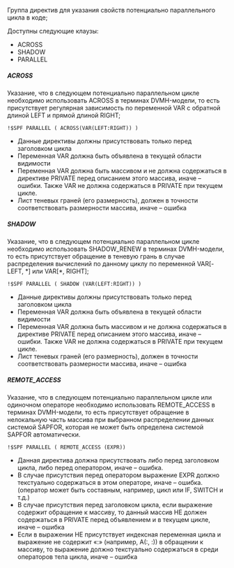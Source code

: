 Группа директив для указания свойств потенциально параллельного цикла в коде;

Доступны следующие клаузы:
- ACROSS
- SHADOW
- PARALLEL

##### ACROSS
Указание, что в следующем потенциально параллельном цикле необходимо использовать ACROSS в терминах DVMH-модели, то есть присутствует регулярная зависимость по переменной VAR c обратной длиной LEFT и прямой длиной RIGHT; 
```
!$SPF PARALLEL ( ACROSS(VAR(LEFT:RIGHT)) ) 
```
- Данные директивы должны присутствовать только перед заголовком цикла 
- Переменная VAR должна быть объявлена в текущей области видимости 
- Переменная VAR должна быть массивом и не должна содержаться в директиве PRIVATE перед описанием этого массива, иначе – ошибки. Также VAR не должна содержаться в PRIVATE при текущем цикле. 
- Лист теневых граней (его размерность), должен в точности соответствовать размерности массива, иначе – ошибка
##### SHADOW
Указание, что в следующем потенциально параллельном цикле необходимо использовать SHADOW_RENEW в терминах DVMH-модели, то есть присутствует обращение в теневую грань в случае распределения вычислений по данному циклу по переменной VAR\[-LEFT, \*\] или VAR\[\*, RIGHT\]; 
```
!$SPF PARALLEL ( SHADOW (VAR(LEFT:RIGHT)) ) 
```
- Данные директивы должны присутствовать только перед заголовком цикла 
- Переменная VAR должна быть объявлена в текущей области видимости 
- Переменная VAR должна быть массивом и не должна содержаться в директиве PRIVATE перед описанием этого массива, иначе – ошибки. Также VAR не должна содержаться в PRIVATE при текущем цикле. 
- Лист теневых граней (его размерность), должен в точности соответствовать размерности массива, иначе – ошибка
##### REMOTE_ACCESS
Указание, что в следующем потенциально параллельном цикле или одиночном операторе необходимо использовать REMOTE_ACCESS в терминах DVMH-модели, то есть присутствует обращение в нелокальную часть массива при выбранном распределении данных системой SAPFOR, которая не может быть определена системой SAPFOR автоматически.
 ```
 !$SPF PARALLEL ( REMOTE_ACCESS (EXPR))
```
- Данная директива должна присутствовать либо перед заголовком цикла, либо перед оператором, иначе – ошибка. 
- В случае присутствия перед оператором выражение EXPR должно текстуально содержаться в этом операторе, иначе – ошибка. (оператор может быть составным, например, цикл или IF, SWITCH и т.д.) 
- В случае присутствия перед заголовком цикла, если выражение содержит обращение к массиву, то данный массив НЕ должен содержаться в PRIVATE перед объявлением и в текущем цикле, иначе – ошибка 
- Если в выражении НЕ присутствует индексная переменная цикла и выражение не содержит «:» (например, А(:, :)) в обращении к массиву, то выражение должно текстуально содержаться в среди операторов тела цикла, иначе – ошибка